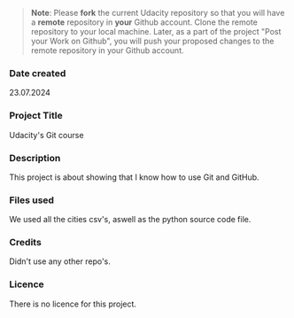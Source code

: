 >**Note**: Please **fork** the current Udacity repository so that you will have a **remote** repository in **your** Github account. Clone the remote repository to your local machine. Later, as a part of the project "Post your Work on Github", you will push your proposed changes to the remote repository in your Github account.

### Date created
23.07.2024

### Project Title
Udacity's Git course

### Description
This project is about showing that I know how to use Git and GitHub. 

### Files used
We used all the cities csv's, aswell as the python source code file. 

### Credits
Didn't use any other repo's.

### Licence
There is no licence for this project.

